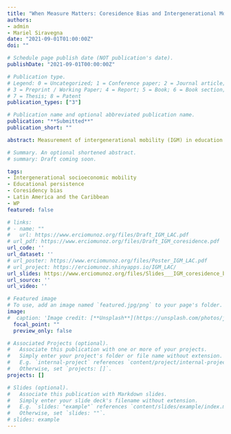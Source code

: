 ```yaml
---
title: "When Measure Matters: Coresidence Bias and Intergenerational Mobility Revisited"
authors:
- admin
- Mariel Siravegna
date: "2021-09-01T01:00:00Z"
doi: ""

# Schedule page publish date (NOT publication's date).
publishDate: "2021-09-01T00:00:00Z"

# Publication type.
# Legend: 0 = Uncategorized; 1 = Conference paper; 2 = Journal article;
# 3 = Preprint / Working Paper; 4 = Report; 5 = Book; 6 = Book section;
# 7 = Thesis; 8 = Patent
publication_types: ["3"]

# Publication name and optional abbreviated publication name.
publication: "**Submitted**"
publication_short: ""

abstract: Measurement of intergenerational mobility (IGM) in education requires linked information about children's and parents' educational attainment. However, several economies do not offer better data alternatives to estimate IGM than the use of coresident samples (i.e., samples with this link only available for individuals living with their parents), which may yield biased estimates. In this line, a recently published paper concludes that the intergenerational correlation coefficient is less biased than the intergenerational regression coefficient as a measure of relative IGM, and researchers should move away from using the latter. We revisit this claim and offer empirical evidence against it. In addition, we use two data sources for 18 countries to provide evidence of the extent of coresidence bias on an extensive set of IGM indicators of absolute mobility, relative mobility, and movement. We compare estimates with retrospective information using a social survey against those obtained with coresident samples using census data for the same countries and birth cohorts. We show that there are indicators with varying levels of coresidence bias going from less than 1% to more than 10%. Still, some mobility indicators with minimal bias produce high levels of re-ranking that make them uninformative to rank economies by the level of IGM. In contrast, other indicators with a large bias have more reliable rankings.

# Summary. An optional shortened abstract.
# summary: Draft coming soon.

tags:
- Intergenerational socioeconomic mobility
- Educational persistence
- Coresidency bias
- Latin America and the Caribbean
- WP
featured: false

# links:
# - name: ""
#   url: https://www.erciomunoz.org/files/Draft_IGM_LAC.pdf
# url_pdf: https://www.erciomunoz.org/files/Draft_IGM_coresidence.pdf
url_code: ''
url_dataset: ''
# url_poster: https://www.erciomunoz.org/files/Poster_IGM_LAC.pdf
# url_project: https://erciomunoz.shinyapps.io/IGM_LAC/
url_slides: https://www.erciomunoz.org/files/Slides___IGM_coresidence_bias.pdf
url_source: ''
url_video: ''

# Featured image
# To use, add an image named `featured.jpg/png` to your page's folder. 
image:
#  caption: 'Image credit: [**Unsplash**](https://unsplash.com/photos/jdD8gXaTZsc)'
  focal_point: ""
  preview_only: false

# Associated Projects (optional).
#   Associate this publication with one or more of your projects.
#   Simply enter your project's folder or file name without extension.
#   E.g. `internal-project` references `content/project/internal-project/index.md`.
#   Otherwise, set `projects: []`.
projects: []

# Slides (optional).
#   Associate this publication with Markdown slides.
#   Simply enter your slide deck's filename without extension.
#   E.g. `slides: "example"` references `content/slides/example/index.md`.
#   Otherwise, set `slides: ""`.
# slides: example
---
```

